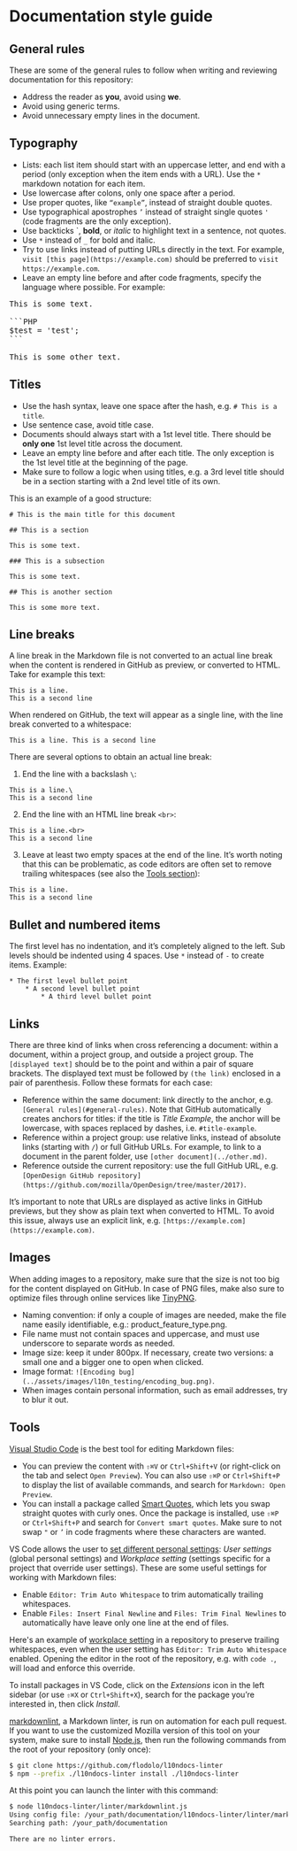 # Documentation style guide

## General rules

These are some of the general rules to follow when writing and reviewing documentation for this repository:
* Address the reader as **you**, avoid using **we**.
* Avoid using generic terms.
* Avoid unnecessary empty lines in the document.

## Typography

* Lists: each list item should start with an uppercase letter, and end with a period (only exception when the item ends with a URL). Use the `*` markdown notation for each item.
* Use lowercase after colons, only one space after a period.
* Use proper quotes, like `“example”`, instead of straight double quotes.
* Use typographical apostrophes `’` instead of straight single quotes `'` (code fragments are the only exception).
* Use backticks `, **bold**, or *italic* to highlight text in a sentence, not quotes.
* Use `*` instead of `_` for bold and italic.
* Try to use links instead of putting URLs directly in the text. For example, `visit [this page](https://example.com)` should be preferred to `visit https://example.com`.
* Leave an empty line before and after code fragments, specify the language where possible. For example:

<pre>
This is some text.

```PHP
$test = 'test';
```

This is some other text.
</pre>

## Titles

* Use the hash syntax, leave one space after the hash, e.g. `# This is a title`.
* Use sentence case, avoid title case.
* Documents should always start with a 1st level title. There should be **only one** 1st level title across the document.
* Leave an empty line before and after each title. The only exception is the 1st level title at the beginning of the page.
* Make sure to follow a logic when using titles, e.g. a 3rd level title should be in a section starting with a 2nd level title of its own.

This is an example of a good structure:

```
# This is the main title for this document

## This is a section

This is some text.

### This is a subsection

This is some text.

## This is another section

This is some more text.
```

## Line breaks

A line break in the Markdown file is not converted to an actual line break when the content is rendered in GitHub as preview, or converted to HTML. Take for example this text:

```
This is a line.
This is a second line
```

When rendered on GitHub, the text will appear as a single line, with the line break converted to a whitespace:

```
This is a line. This is a second line
```

There are several options to obtain an actual line break:

1. End the line with a backslash `\`:

```
This is a line.\
This is a second line
```

2. End the line with an HTML line break `<br>`:

```
This is a line.<br>
This is a second line
```

3. Leave at least two empty spaces at the end of the line. It’s worth noting that this can be problematic, as code editors are often set to remove trailing whitespaces (see also the [Tools section](#tools)):

```
This is a line.  
This is a second line
```

## Bullet and numbered items

The first level has no indentation, and it’s completely aligned to the left. Sub levels should be indented using 4 spaces. Use `*` instead of `-` to create items. Example:

```
* The first level bullet point
    * A second level bullet point
        * A third level bullet point
```

## Links

There are three kind of links when cross referencing a document: within a document, within a project group, and outside a project group. The `[displayed text]` should be to the point and within a pair of square brackets. The displayed text must be followed by `(the link)` enclosed in a pair of parenthesis. Follow these formats for each case:

* Reference within the same document: link directly to the anchor, e.g. `[General rules](#general-rules)`. Note that GitHub automatically creates anchors for titles: if the title is *Title Example*, the anchor will be lowercase, with spaces replaced by dashes, i.e. `#title-example`.
* Reference within a project group: use relative links, instead of absolute links (starting with `/`) or full GitHub URLs. For example, to link to a document in the parent folder, use `[other document](../other.md)`.
* Reference outside the current repository: use the full GitHub URL, e.g. `[OpenDesign GitHub repository](https://github.com/mozilla/OpenDesign/tree/master/2017)`.

It’s important to note that URLs are displayed as active links in GitHub previews, but they show as plain text when converted to HTML. To avoid this issue, always use an explicit link, e.g. `[https://example.com](https://example.com)`.

## Images

When adding images to a repository, make sure that the size is not too big for the content displayed on GitHub. In case of PNG files, make also sure to optimize files through online services like [TinyPNG](https://tinypng.com/).

* Naming convention: if only a couple of images are needed, make the file name easily identifiable, e.g.: product_feature_type.png.
* File name must not contain spaces and uppercase, and must use underscore to separate words as needed.
* Image size: keep it under 800px. If necessary, create two versions: a small one and a bigger one to open when clicked.
* Image format: `![Encoding bug](../assets/images/l10n_testing/encoding_bug.png)`.
* When images contain personal information, such as email addresses, try to blur it out.

## Tools

[Visual Studio Code](https://code.visualstudio.com/) is the best tool for editing Markdown files:
* You can preview the content with `⇧⌘V` or `Ctrl+Shift+V` (or right-click on the tab and select `Open Preview`). You can also use `⇧⌘P` or `Ctrl+Shift+P` to display the list of available commands, and search for `Markdown: Open Preview`.
* You can install a package called [Smart Quotes](https://marketplace.visualstudio.com/items?itemName=LukeParkinson.smart-quotes), which lets you swap straight quotes with curly ones. Once the package is installed, use `⇧⌘P` or `Ctrl+Shift+P` and search for `Convert smart quotes`. Make sure to not swap `"` or `’` in code fragments where these characters are wanted.

VS Code allows the user to [set different personal settings](https://code.visualstudio.com/docs/getstarted/settings): *User settings* (global personal settings) and *Workplace setting* (settings specific for a project that override user settings). These are some useful settings for working with Markdown files:
* Enable `Editor: Trim Auto Whitespace` to trim automatically trailing whitespaces.
* Enable `Files: Insert Final Newline` and `Files: Trim Final Newlines` to automatically have leave only one line at the end of files.

Here's an example of [workplace setting](https://github.com/mozilla/legal-docs/blob/main/.vscode/settings.json) in a repository to preserve trailing whitespaces, even when the user setting has `Editor: Trim Auto Whitespace` enabled. Opening the editor in the root of the repository, e.g. with `code .`, will load and enforce this override.

To install packages in VS Code, click on the *Extensions* icon in the left sidebar (or use `⇧⌘X` or `Ctrl+Shift+X`), search for the package you’re interested in, then click *Install*.

[markdownlint](https://github.com/DavidAnson/markdownlint), a Markdown linter, is run on automation for each pull request. If you want to use the customized Mozilla version of this tool on your system, make sure to install [Node.js](https://nodejs.org/en/), then run the following commands from the root of your repository (only once):

```BASH
$ git clone https://github.com/flodolo/l10ndocs-linter
$ npm --prefix ./l10ndocs-linter install ./l10ndocs-linter
```

At this point you can launch the linter with this command:

```BASH
$ node l10ndocs-linter/linter/markdownlint.js
Using config file: /your_path/documentation/l10ndocs-linter/linter/markdownlint.json
Searching path: /your_path/documentation

There are no linter errors.
```
